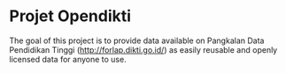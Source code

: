# Projet Opendikti

The goal of this project is to provide data available on Pangkalan Data Pendidikan Tinggi (http://forlap.dikti.go.id/) as easily reusable and openly licensed data for anyone to use.

